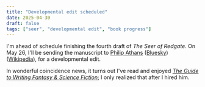 ```yaml
---
title: "Developmental edit scheduled"
date: 2025-04-30
draft: false
tags: ["seer", "developmental edit", "book progress"]
---
```


I'm ahead of schedule finishing the fourth draft of *The Seer of Redgate*. On May 26, I'll be sending the manuscript to [Philip Athans](https://athansassociates.com/editing.html) ([Bluesky](https://bsky.app/profile/philathans.bsky.social)) ([Wikipedia](https://en.wikipedia.org/wiki/Philip_Athans)), for a developmental edit.

In wonderful coincidence news, it turns out I've read and enjoyed *[The Guide to Writing Fantasy & Science Fiction](https://athansassociates.com/writing.html)*; I only realized that after I hired him.
